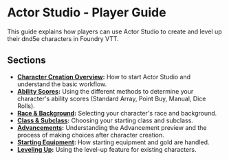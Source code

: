 # Actor Studio - Player Guide

This guide explains how players can use Actor Studio to create and level up their dnd5e characters in Foundry VTT.

## Sections

-   **[Character Creation Overview](character_creation_overview.md):** How to start Actor Studio and understand the basic workflow.
-   **[Ability Scores](ability_scores.md):** Using the different methods to determine your character's ability scores (Standard Array, Point Buy, Manual, Dice Rolls).
-   **[Race & Background](race_and_background.md):** Selecting your character's race and background.
-   **[Class & Subclass](class_and_subclass.md):** Choosing your starting class and subclass.
-   **[Advancements](advancements.md):** Understanding the Advancement preview and the process of making choices after character creation.
-   **[Starting Equipment](starting_equipment.md):** How starting equipment and gold are handled.
-   **[Leveling Up](leveling_up.md):** Using the level-up feature for existing characters.
